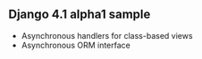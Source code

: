 ## Django 4.1 alpha1 sample

- Asynchronous handlers for class-based views
- Asynchronous ORM interface
